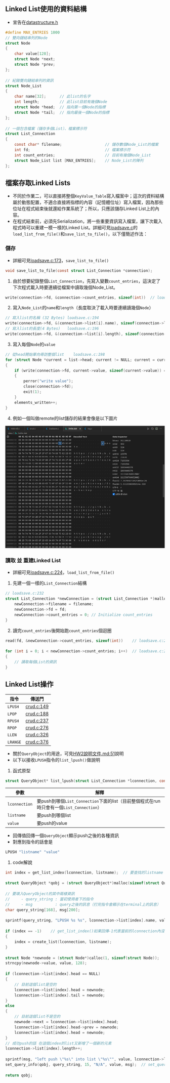 ## Linked List使用的資料結構
- 宣告在[datastructure.h](./include/datastructure.h?plain=1#L36)
```c
#define MAX_ENTRIES 1000
// 雙向鏈結串列的Node
struct Node
{
	char value[128];
	struct Node *next;
	struct Node *prev;
};

// 紀錄雙向鏈結串列的資訊
struct Node_List
{
	char name[32];		// 此list的名字
	int length;			// 此list目前有幾個Node
	struct Node *head;	// 指向第一個Node的指標
	struct Node *tail;	// 指向最後一個Node的指標
};

// 一個包含檔案（儲存多個List）、檔案標示符
struct List_Connection
{
	const char* filename;					// 儲存數個Node_List的檔案
	int fd;									// 檔案標示符
	int count_entries;						// 目前有幾個Node_List
	struct Node_List list [MAX_ENTRIES];	// Node_List的陣列
};
```

## 檔案存取Linked Lists
- 不同於作業二，可以直接將整個`KeyValue_Table`寫入檔案中；這次的資料結構屬於動態配置，不適合直接將指標的內容（記憶體位址）寫入檔案，因為那些位址在程式結束後就還給作業系統了；所以，只應該儲存Linked List上的內容。
- 在程式結束前，必須先Serialization，將一些重要資訊寫入檔案，讓下次載入程式時可以重建一模一樣的Linked List。詳細可見[loadsave.c](./src/loadsave.c)的`load_list_from_file()`和`save_list_to_file()`，以下僅簡述作法：

### 儲存
- 詳細可見[loadsave.c:173](./src/loadsave.c?plain=1#L173)，`save_list_to_file()`
```c
void save_list_to_file(const struct List_Connection *connection);
```

1. 由於想要紀錄整個`List_Connection`，先寫入變數`count_entries`，這決定了下次程式載入時要連續從檔案中讀取幾個Node_List。
```c
write(connection->fd, &connection->count_entries, sizeof(int))	// loadsave.c:181
```
2. 寫入`Node_List`的`name`和`length`（長度取決了載入時要連續讀幾個`Node`）
```c
// 寫入list的名稱 (32 Bytes)	loadsave.c:194
write(connection->fd, &(connection->list[i].name), sizeof(connection->list[i].name));
// 寫入list的長度(4 Bytes)	loadsave.c:196
write(connection->fd, &(connection->list[i].length), sizeof(connection->list[i].length));
```
3. 寫入每個`Node`的`value`
```c
// 從head開始單向尋訪整個list	loadsave.c:198
for (struct Node *current = list->head; current != NULL; current = current->next)
{
    if (write(connection->fd, current->value, sizeof(current->value)) == -1)
    {
        perror("write value");
        close(connection->fd);
        exit(1);
    }
    elements_written++;
}
```
4. 例如一個叫做remote的list儲存的結果會像是以下圖片

![](./image/hex.png)

### 讀取 並 重建Linked List
- 詳細可見[loadsave.c:224](./src/loadsave.c?plain=1#L224)，`load_list_from_file()`
1. 先建一個一樣的`List_Connection`結構
```c
// loadsave.c:232
struct List_Connection *newConnection = (struct List_Connection *)malloc(sizeof(struct List_Connection));
    newConnection->filename = filename;
    newConnection->fd = fd;
    newConnection->count_entries = 0; // Initialize count_entries
}
```
2. 讀完`count_entries`後開始跑`count_entries`個迴圈
```c
read(fd, &newConnection->count_entries, sizeof(int))	// loadsave.c:263

for (int i = 0; i < newConnection->count_entries; i++)	// loadsave.c:271
{
	// 讀取每個List的資訊
}
```

## Linked List操作
|指令|傳送門|
|-|-|
|`LPUSH`|[crud.c:149](./src/crud.c?plain=1#L149)|
|`LPOP`|[crud.c:188](./src/crud.c?plain=1#L188)|
|`RPUSH`|[crud.c:237](./src/crud.c?plain=1#L237)|
|`RPOP`|[crud.c:276](./src/crud.c?plain=1#L276)|
|`LLEN`|[crud.c:326](./src/crud.c?plain=1#L326)|
|`LRANGE`|[crud.c:376](./src/crud.c?plain=1#L376)|
- 關於`QueryObject`的用途，可見[HW2說明文件.md:51](./HW2說明文件.md?plain=1#L51)說明
- 以下以接收`LPUSH`指令的`list_lpush()`做說明
1. 函式原型
```c
struct QueryObject* list_lpush(struct List_Connection *lconnection, const char *listname, const char *value)
```
|參數|解釋|
|-|-|
|`lconnection`| 要push到哪個`List_Connection`下面的list（目前整個程式在run時只會有一個`List_Connection`）|
|`listname`| 要push到哪個list|
|`value`| 要push的value|

- 回傳值回傳一個`QueryObject`顯示push之後的各種資訊
- 對應到指令的話會是
```sh
LPUSH "listname" "value"
```

1. code解說
```c
int index = get_list_index(lconnection, listname);	// 要查找的listname 在lconnection下list陣列的第幾個index？

struct QueryObject *qobj = (struct QueryObject*)malloc(sizeof(struct QueryObject));	// 建立一個新的QueryObject，用於回傳query後的資訊

// 要填入QueryObject的其中兩樣資訊
//     - query_string : 當初使用者下的指令
//     - msg          : query之後的訊息（打完指令會顯示在terminal上的訊息）
char query_string[168], msg[200];

sprintf(query_string, "LPUSH %s %s", lconnection->list[index].name, value);	// print "LPUSH %s %s" 這個字串到 query_string

if (index == -1)	// get_list_index()如果回傳-1代表當前的lconnection內沒有這個listname
{
    index = create_list(lconnection, listname);
}

struct Node *newnode = (struct Node*)calloc(1, sizeof(struct Node));
strncpy(newnode->value, value, 128);

if (lconnection->list[index].head == NULL)
{
    // 目前這個list是空的
    lconnection->list[index].head = newnode;
    lconnection->list[index].tail = newnode;
}
else
{
    // 目前這個list不是空的
    newnode->next = lconnection->list[index].head;
    lconnection->list[index].head->prev = newnode;
    lconnection->list[index].head = newnode;
}
// 成功push的話 在這個index的list又新增了一個新的元素
lconnection->list[index].length++;

sprintf(msg, "left push \"%s\" into list \"%s\"", value, lconnection->list[index].name);
set_query_info(qobj, query_string, 15, "N/A", value, msg);	// set_query_info()用於將資訊填入特定`QueryObject`實體

return qobj;
```